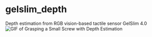 # gelslim_depth
Depth estimation from RGB vision-based tactile sensor GelSlim 4.0
![GIF of Grasping a Small Screw with Depth Estimation](https://github.com/MMintLab/gelslim_depth/master/media/animations/small_screw.gif?raw=true)
